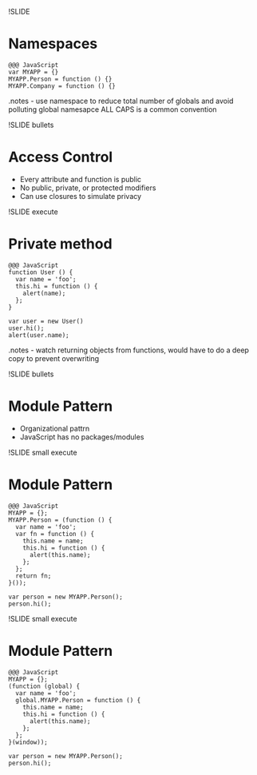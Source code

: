 !SLIDE

# Namespaces

    @@@ JavaScript
    var MYAPP = {}
    MYAPP.Person = function () {}
    MYAPP.Company = function () {}

.notes - use namespace to reduce total number of globals and avoid polluting global namesapce
 ALL CAPS is a common convention

!SLIDE bullets

# Access Control

* Every attribute and function is public
* No public, private, or protected modifiers
* Can use closures to simulate privacy

!SLIDE execute

# Private method

    @@@ JavaScript
    function User () {
      var name = 'foo';
      this.hi = function () {
        alert(name);
      };
    }

    var user = new User()
    user.hi();
    alert(user.name);

.notes - watch returning objects from functions, would have to do a deep copy
  to prevent overwriting

!SLIDE bullets

# Module Pattern

* Organizational pattrn
* JavaScript has no packages/modules

!SLIDE small execute

# Module Pattern

    @@@ JavaScript
    MYAPP = {};
    MYAPP.Person = (function () {
      var name = 'foo';
      var fn = function () {
        this.name = name;
        this.hi = function () {
          alert(this.name);
        };
      };
      return fn;
    }());

    var person = new MYAPP.Person();
    person.hi();


!SLIDE small execute

# Module Pattern

    @@@ JavaScript
    MYAPP = {};
    (function (global) {
      var name = 'foo';
      global.MYAPP.Person = function () {
        this.name = name;
        this.hi = function () {
          alert(this.name);
        };
      };
    }(window));

    var person = new MYAPP.Person();
    person.hi();
